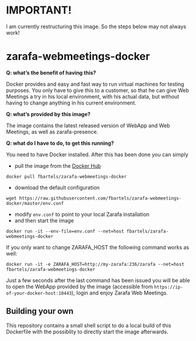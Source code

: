 # IMPORTANT!

I am currently restructuring this image. So the steps below may not always work!




# zarafa-webmeetings-docker

**Q: what’s the benefit of having this?**

Docker provides and easy and fast way to run virtual machines for testing purposes. You only have to give this to a customer, so that he can give Web Meetings a try in his local environment, with his actual data, but without having to change anything in his current environment. 

**Q: what’s provided by this image?**

The image contains the latest released version of WebApp and Web Meetings, as well as zarafa-presence. 

**Q: what do I have to do, to get this running?**

You need to have Docker installed. After this has been done you can simply
- pull the image from the [Docker Hub](https://hub.docker.com/)

 ```docker pull fbartels/zarafa-webmeetings-docker```

- download the default configuration

 ```wget https://raw.githubusercontent.com/fbartels/zarafa-webmeetings-docker/master/env.conf```

- modify ```env.conf``` to point to your local Zarafa installation
- and then start the image

 ```docker run -it --env-file=env.conf --net=host fbartels/zarafa-webmeetings-docker```

 If you only want to change ZARAFA_HOST the following command works as well:

 ```docker run -it -e ZARAFA_HOST=http://my-zarafa:236/zarafa --net=host fbartels/zarafa-webmeetings-docker```

Just a few seconds after the last command has been issued you will be able to open the WebApp provided by the image (accessible from ```https://ip-of-your-docker-host:10443```), login and enjoy Zarafa Web Meetings.

## Building your own
This repository contains a small shell script to do a local build of this Dockerfile with the possiblity to directly start the image afterwards.
